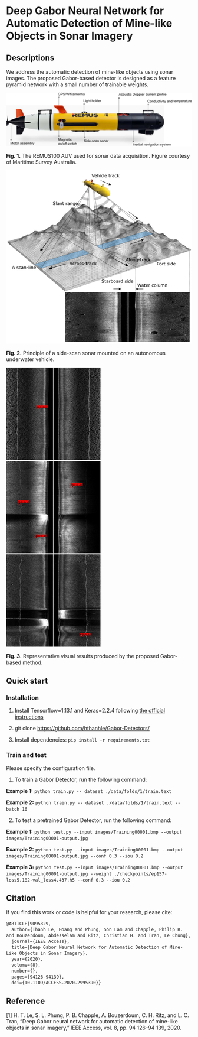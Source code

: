 # Deep Gabor Neural Network for Automatic Detection of Mine-like Objects in Sonar Imagery
## Descriptions
We address the automatic detection of mine-like objects using sonar images. The proposed Gabor-based detector is designed as a feature pyramid network
with a small number of trainable weights.

![alt_text](/output/REMUS100.png)

**Fig. 1.** The REMUS100 AUV used for sonar data acquisition. Figure courtesy of Maritime Survey Australia.

![alt_text](/output/sidescan_sonar.png)

**Fig. 2.** Principle of a side-scan sonar mounted on an autonomous underwater vehicle.

![alt_text](/output/test1.png) ![alt_text](/output/test2.png) ![alt_text](/output/test3.png)

**Fig. 3.** Representative visual results produced by the proposed Gabor-based method.

## Quick start
### Installation
1. Install Tensorflow=1.13.1 and Keras=2.2.4 following [the official instructions](https://www.tensorflow.org/install/pip)

2. git clone https://github.com/hthanhle/Gabor-Detectors/

3. Install dependencies: `pip install -r requirements.txt`

### Train and test

Please specify the configuration file. 

1. To train a Gabor Detector, run the following command:

**Example 1:** `python train.py -- dataset ./data/folds/1/train.text`

**Example 2:** `python train.py -- dataset ./data/folds/1/train.text --batch 16`

2. To test a pretrained Gabor Detector, run the following command:

**Example 1:** `python test.py --input images/Training00001.bmp --output images/Training00001-output.jpg`

**Example 2:** `python test.py --input images/Training00001.bmp --output images/Training00001-output.jpg --conf 0.3 --iou 0.2`

**Example 3:** `python test.py --input images/Training00001.bmp --output images/Training00001-output.jpg --weight ./checkpoints/ep157-loss5.182-val_loss4.437.h5 --conf 0.3 --iou 0.2`

## Citation
If you find this work or code is helpful for your research, please cite:
```
@ARTICLE{9095329,
  author={Thanh Le, Hoang and Phung, Son Lam and Chapple, Philip B. and Bouzerdoum, Abdesselam and Ritz, Christian H. and Tran, Le Chung},
  journal={IEEE Access}, 
  title={Deep Gabor Neural Network for Automatic Detection of Mine-Like Objects in Sonar Imagery}, 
  year={2020},
  volume={8},
  number={},
  pages={94126-94139},
  doi={10.1109/ACCESS.2020.2995390}}
  ```
## Reference
[1] H. T. Le, S. L. Phung, P. B. Chapple, A. Bouzerdoum, C. H. Ritz, and L. C. Tran, “Deep Gabor neural network for
automatic detection of mine-like objects in sonar imagery,” IEEE Access, vol. 8, pp. 94 126–94 139, 2020.
